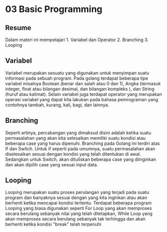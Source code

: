 # 03 Basic Programming
## Resume

Dalam materi ini mempelajari
    1. Variabel dan Operator
    2. Branching
    3. Looping

## Variabel 
Variabel merupakan sesuatu yang digunakan untuk menyimpan suatu informasi pada sebuah program. Pada golang terdapat beberapa tipe variabel misalnya Boolean (benar dan salah atau 0 dan 1), Angka (termasuk integer, float atau bilangan desimal, dan bilangan kompleks ), dan String (huruf atau kalimat).
Selain variabel juga terdapat operator yang merupakan operasi variabel yang dapat kita lakukan pada bahasa pemrograman yang contohnya tambah, kurang, kali, bagi, dan lainnya.
## Branching
Seperti artinya, percabangan yang dimaksud disini adalah ketika suatu permasalahan yang akan kita selesaikan memiliki suatu kondisi atau beberapa case yang harus dipenuhi. Branching pada Golang ini terdiri atas If dan Switch. Untuk if seperti pada umumnya, suatu permasalahan akan diselesaikan sesuai dengan kondisi yang telah ditentukan di awal. Sedangkan untuk Switch, akan dituliskan beberapa case yang diinginkan dan akan dipilih case yang sesuai input data.
## Looping
Looping merupakan suatu proses perulangan yang terjadi pada suatu program dan banyaknya sesuai dengan yang kita inginkan atau akan berhenti ketika mencapai kondisi tertentu. Terdapat beberapa program Looping yang biasa digunakan seperti For Loop yang akan memproses secara berulang sebanyak nilai yang telah ditetapkan, While Loop yang akan memproses secara berulang sebanyak tak terhingga dan akan berhenti ketika kondisi "break" telah terpenuhi 